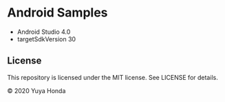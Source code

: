 # Android Samples

- Android Studio 4.0
- targetSdkVersion 30

## License
This repository is licensed under the MIT license. See LICENSE for details.

&copy; 2020 Yuya Honda
